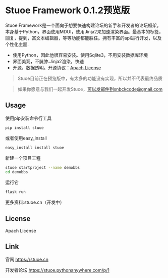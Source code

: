 # Stuoe Framework 0.1.2预览版

Stuoe Framework是一个面向于想要快速构建论坛的新手和开发者的论坛框架。本身基于Python，界面使用MDUI，使用Jinja2来加速渲染界面。最基本的标签，回复，提到，富文本编辑器，等等功能都能胜任。拥有丰富的api进行开发，以及个性化主题.

* 使用Python，因此他很容易安装。使用Sqlite3，不用安装数据库环境
* 界面美观，不臃肿.Jinja2渲染，快速
* 开源，数据透明。开源协议：[Apach License](http://www.apache.org/licenses/)


> Stuoe目前正在预览版中，有太多的功能没有实现，所以并不代表最终品质

>如果你愿意与我们一起开发Stuoe，可以发邮件到snbckcode@gmail.com

## Usage
使用pip安装命令行工具
``` bash
pip install stuoe
```
或者使用easy_install
``` bash
easy_install install stuoe
```
新建一个项目工程
``` bash
stuoe startproject --name demobbs
cd demobbs
```
运行它
``` bash
flask run
```

更多资料:stuoe.cn（开发中）

## License

Apach License

## Link

官网 https://stuoe.cn

开发者论坛 https://stuoe.pythonanywhere.com/p/1

